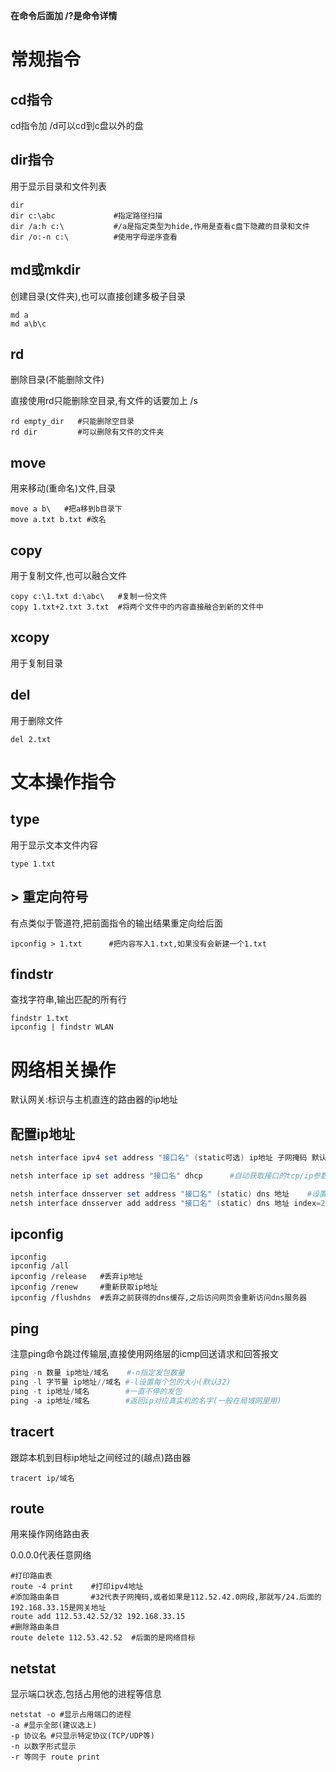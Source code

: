 **在命令后面加 /?是命令详情**

# 常规指令

## cd指令

cd指令加 /d可以cd到c盘以外的盘

## dir指令

用于显示目录和文件列表

```shell
dir
dir c:\abc             #指定路径扫描
dir /a:h c:\           #/a是指定类型为hide,作用是查看c盘下隐藏的目录和文件
dir /o:-n c:\          #使用字母逆序查看
```

## md或mkdir

创建目录(文件夹),也可以直接创建多极子目录

```
md a
md a\b\c
```

## rd

删除目录(不能删除文件)

直接使用rd只能删除空目录,有文件的话要加上 /s

```
rd empty_dir   #只能删除空目录
rd dir         #可以删除有文件的文件夹
```

## move

用来移动(重命名)文件,目录

```
move a b\   #把a移到b目录下
move a.txt b.txt #改名
```

## copy

用于复制文件,也可以融合文件

```
copy c:\1.txt d:\abc\   #复制一份文件
copy 1.txt+2.txt 3.txt  #将两个文件中的内容直接融合到新的文件中
```

## xcopy

用于复制目录

## del

用于删除文件

```
del 2.txt
```

# 文本操作指令

## type

用于显示文本文件内容

```
type 1.txt
```



## > 重定向符号

有点类似于管道符,把前面指令的输出结果重定向给后面

```
ipconfig > 1.txt      #把内容写入1.txt,如果没有会新建一个1.txt
```



## findstr

查找字符串,输出匹配的所有行

```
findstr 1.txt
ipconfig | findstr WLAN
```



# 网络相关操作

默认网关:标识与主机直连的路由器的ip地址

## 配置ip地址

```powershell
netsh interface ipv4 set address "接口名" (static可选) ip地址 子网掩码 默认网关
```

```powershell
netsh interface ip set address "接口名" dhcp      #自动获取接口的tcp/ip参数(ip地址,子网掩码,默认网关,dns地址)
```

```powershell
netsh interface dnsserver set address "接口名" (static) dns 地址    #设置dns地址
netsh interface dnsserver add address "接口名" (static) dns 地址 index=2    #添加备用dns
```

## ipconfig

```
ipconfig
ipconfig /all
ipconfig /release   #丢弃ip地址
ipconfig /renew     #重新获取ip地址
ipconfig /flushdns  #丢弃之前获得的dns缓存,之后访问网页会重新访问dns服务器
```

## ping

注意ping命令跳过传输层,直接使用网络层的icmp回送请求和回答报文

```powershell
ping -n 数量 ip地址/域名    #-n指定发包数量
ping -l 字节量 ip地址//域名 #-l设置每个包的大小(默认32)
ping -t ip地址/域名        #一直不停的发包
ping -a ip地址/域名        #返回ip对应真实机的名字(一般在局域网里用)
```

## tracert

跟踪本机到目标ip地址之间经过的(越点)路由器

```
tracert ip/域名
```

## route

用来操作网络路由表

0.0.0.0代表任意网络

```
#打印路由表
route -4 print    #打印ipv4地址
#添加路由条目       #32代表子网掩码,或者如果是112.52.42.0网段,那就写/24.后面的192.168.33.15是网关地址
route add 112.53.42.52/32 192.168.33.15   
#删除路由条目
route delete 112.53.42.52  #后面的是网络目标
```

## netstat

显示端口状态,包括占用他的进程等信息

```
netstat -o #显示占用端口的进程
-a #显示全部(建议选上)
-p 协议名 #只显示特定协议(TCP/UDP等)
-n 以数字形式显示
-r 等同于 route print
```

